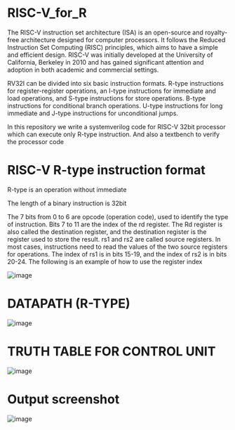 # RISC-V_for_R
The RISC-V instruction set architecture (ISA) is an open-source and royalty-free architecture designed for computer processors. It follows the Reduced Instruction Set Computing (RISC) principles, which aims to have a simple and efficient design. RISC-V was initially developed at the University of California, Berkeley in 2010 and has gained significant attention and adoption in both academic and commercial settings.

RV32I can be divided into six basic instruction formats. R-type instructions for register-register operations, an I-type instructions for immediate and load operations, and S-type instructions for store operations. B-type instructions for conditional branch operations. U-type instructions for long immediate and J-type instructions for unconditional jumps.

In this repository we write a systemverilog code for RISC-V 32bit processor which can execute only R-type instruction. And also a textbench to verify the processor code

# RISC-V R-type instruction format

R-type is an operation without immediate

The length of a binary instruction is 32bit

The 7 bits from 0 to 6 are opcode (operation code), used to identify the type of instruction. Bits 7 to 11 are the index of the rd register. The Rd register is also called the destination register, and the destination register is the register used to store the result. rs1 and rs2 are called source registers. In most cases, instructions need to read the values of the two source registers for operations. The index of rs1 is in bits 15-19, and the index of rs2 is in bits 20-24. The following is an example of how to use the register index

![image](https://github.com/RohithNagesh/RISC-V_for_R/assets/103078929/f1158c56-cbb8-4d6c-aa98-72a4d5ddd76e)

# DATAPATH (R-TYPE)
![image](https://github.com/RohithNagesh/RISC-V_for_R/assets/103078929/d8484f29-7eb2-4c07-9c0a-98635bf87604)

# TRUTH TABLE FOR CONTROL UNIT
![image](https://github.com/RohithNagesh/RISC-V_for_R/assets/103078929/2f4d4857-4aad-410a-8832-e8bc6f771953)

# Output screenshot
![image](https://github.com/RohithNagesh/RISC-V_for_R/assets/103078929/5a43539f-649a-439e-b59a-bb896b2868ae)


